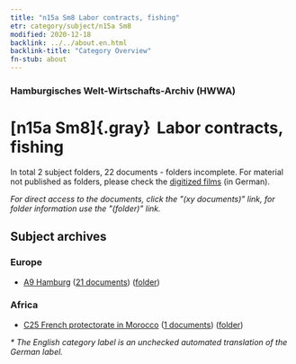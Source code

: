 ```yaml
---
title: "n15a Sm8 Labor contracts, fishing"
etr: category/subject/n15a Sm8
modified: 2020-12-18
backlink: ../../about.en.html
backlink-title: "Category Overview"
fn-stub: about
---
```


### Hamburgisches Welt-Wirtschafts-Archiv (HWWA)
# [n15a Sm8]{.gray}&#8201; Labor contracts, fishing&#160; 





In total 2 subject folders, 22 documents - folders incomplete.
For material not published as folders, please check the [digitized films](/film/h1_sh) (in German).

_For direct access to the documents, click the "(xy documents)" link, for folder information use the "(folder)" link._

## Subject archives



### Europe

- [A9 Hamburg](../../../geo/about.en.html#A9) (<a href="https://dfg-viewer.de/show/?tx_dlf[id]=https://pm20.zbw.eu/mets/sh/1409xx/140905/1452xx/145213/public.mets.en.xml" target="_blank">21 documents</a>) ([folder](http://purl.org/pressemappe20/folder/sh/140905,145213))

### Africa

- [C25 French protectorate in Morocco](../../../geo/about.en.html#C25) (<a href="https://dfg-viewer.de/show/?tx_dlf[id]=https://pm20.zbw.eu/mets/sh/1413xx/141358/1452xx/145213/public.mets.en.xml" target="_blank">1 documents</a>) ([folder](http://purl.org/pressemappe20/folder/sh/141358,145213))


_* The English category label is an unchecked automated translation of the German label._

